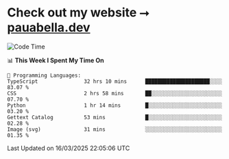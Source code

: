 # Check out my website ⭢ [pauabella.dev](https://pauabella.dev)

<!--START_SECTION:waka-->
![Code Time](http://img.shields.io/badge/Code%20Time-4%2C215%20hrs%2016%20mins-blue)

📊 **This Week I Spent My Time On** 

```text
💬 Programming Languages: 
TypeScript               32 hrs 10 mins      █████████████████████░░░░   83.07 % 
CSS                      2 hrs 58 mins       ██░░░░░░░░░░░░░░░░░░░░░░░   07.70 % 
Python                   1 hr 14 mins        █░░░░░░░░░░░░░░░░░░░░░░░░   03.20 % 
Gettext Catalog          53 mins             █░░░░░░░░░░░░░░░░░░░░░░░░   02.28 % 
Image (svg)              31 mins             ░░░░░░░░░░░░░░░░░░░░░░░░░   01.35 % 
```


 Last Updated on 16/03/2025 22:05:06 UTC
<!--END_SECTION:waka-->
